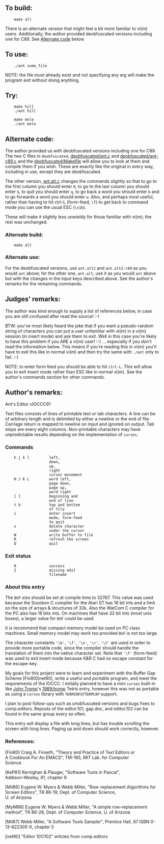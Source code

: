 ## To build:

``` <!---sh-->
    make all
```

There is an alternate version that might feel a bit more familiar to vi(m)
users. Additionally, the author provided deobfuscated versions including one for
C89. See [Alternate code](#alternate-code) below.


## To use:

``` <!---sh-->
    ./ant some_file
```

NOTE: the file must already exist and not specifying any arg will make the
program exit without doing anything.


## Try:

``` <!---sh-->
    make hill
    ./ant hill
```

``` <!---sh-->
    make mole
    ./ant mole
```


## Alternate code:

The author provided us with deobfuscated versions including one for C89. The two
C files in `deobfuscated`,
[deobfuscated/ant.c](%%REPO_URL%%/1991/ant/deobfuscated/ant.c) and
[deobfuscated/ant-c89.c](%%REPO_URL%%/1991/ant/deobfuscated/ant-c89.c) and the
[deobfuscated/Makefile](%%REPO_URL%%/1991/ant/deobfuscated/Makefile) will allow
you to look at them and compile them if you wish. These are exactly like the
original in every way, including in use, except they are deobfuscated.

The other version, [ant.alt.c](%%REPO_URL%%/1991/ant/ant.alt.c) changes the
commands slightly so that to go to the first column you should enter `0`, to go
to the last column you should enter `$`, to quit you should enter `q`, to go
back a word you should enter `b` and to go forwards a word you should enter `w`.
Also, and perhaps most useful, rather than having to hit ctrl-L (form-feed,
`\f`) to get back to command mode you can use the usual ESC (`\x1b`).

These will make it slightly less unwieldy for those familiar with vi(m); the
rest was unchanged.


### Alternate build:

``` <!---sh-->
    make alt
```


### Alternate use:

For the deobfuscated versions, use `ant.alt2` and `ant.alt2-c89` as you would
`ant` above; for the other one, `ant.alt`, use it as you would `ant` above but
with the changes in the input keys described above. See the author's remarks for
the remaining commands.


## Judges' remarks:

The author was kind enough to supply a list of references below,
in case you are still confused after read the source!  :-)

BTW: you've most likely heard the joke that if you want a pseudo-random string
of characters you can put a user unfamiliar with vi(m) in a vi(m) session (in
insert mode) and ask them to exit. Well in this case you're likely to have this
problem if you ARE a vi(m) user! :-) ... especially if you don't read the
information below. This means if you're reading this in vi(m) you'll have to
exit this like in normal vi(m) and then try the same with `./ant` only to fail. :-)

NOTE: to enter form feed you should be able to hit `ctrl-L`. This will allow you
to exit insert mode rather than ESC like in normal vi(m). See the author's
commands section for other commands.


## Author's remarks:

Ant's Editor vIOCCC91

Text files consists of lines of printable text or tab characters.  A line can be
of arbitrary length and is delimited by either a newline or the end of file.
Carriage return is mapped to newline on input and ignored on output.  Tab stops
are every eight columns.  Non-printable characters may have unpredictable
results depending on the implementation of `curses`.


### Commands

```
    h j k l         left,
                    down,
                    up,
                    right
                    cursor movement
    H J K L         word left,
                    page down,
                    page up,
                    word right
    [ ]             beginning and
                    end of line
    t b             top and bottom
                    of file
    i               enter insert
                    mode, form-feed
                    to quit
    x               delete character
                    under the cursor
    W               write buffer to file
    R               refresh the screen
    Q               quit
```


### Exit status

```
    0               success
    2               missing edit
                    filename
```


### About this entry

The `BUF` size should be set at compile time to 32767.  This value was used
because the Sozobon C compiler for the Atari ST has 16 bit ints and a limit on
the size of arrays & structures of 32k.  Also the WatCom C compiler for the PC
also has 16 bits ints.  On machines that have 32 bit ints (most unix boxes), a
larger value for `BUF` could be used.

It is recommend that compact memory model be used on PC class machines.  Small
memory model may work too provided `BUF` is not too large.

The character constants `'\b'`, `'\f'`, `'\n'`, `'\r'`, `'\t'` are used in order
to provide more portable code, since the compiler should handle the translation
of them into the native character set.  Note that `'\f'` (form-feed) was used to
exit insert mode because K&R C had no escape constant for the escape-key.

My goals for this project were to learn and experiment with the Buffer Gap
Scheme [Fin80][net90], write a useful and *portable* program, and meet the
requirements of the IOCCC.  I initially planned to have a mini `curses` built-in
like [John Tromp](../../authors.html#John_Tromp)'s
[1989/tromp](../../1989/tromp/index.html) Tetris entry,
however this was not as portable as using a `curses` library with
`TERMINFO`/`TERMCAP` support.

I plan to post follow-ups such as unobfuscated versions and bugs fixes to
comp.editors.  Reposts of the editor.101, gap.doc, and editor.102 can be found
in the same group every so often.

This entry will display a file with long lines, but has trouble scrolling the
screen with long lines.  Paging up and down should work correctly, however.


### References:

[Fin80] Craig A. Finseth, "Theory and Practice of Text Editors or<br>
        A Cookbook For An EMACS", TM-165, MIT Lab. for Computer<br>
        Science

[KeP81] Kernighan & Plauger, "Software Tools in Pascal",<br>
        Addison-Wesley, 81, chapter 6

[Mil86] Eugene W. Myers & Webb Miller, "Row-replacement Algorithms
        for Screen Editors", TR 86-19, Dept. of Computer Science,<br>
        U. of Arizona

[MyM86] Eugene W. Myers & Webb Miller, "A simple row-replacement<br>
        method", TR 86-28, Dept. of Computer Science, U. of Arizona

[Mil87] Webb Miller, "A Software Tools Sampler", Prentice Hall, 87
        ISBN 0-13-822305-X, chapter 5

[net90] "Editor 101/102" articles from comp.editors


<!--

    Copyright © 1984-2024 by Landon Curt Noll. All Rights Reserved.

    You are free to share and adapt this file under the terms of this license:

        Creative Commons Attribution-ShareAlike 4.0 International (CC BY-SA 4.0)

    For more information, see:

        https://creativecommons.org/licenses/by-sa/4.0/

-->
